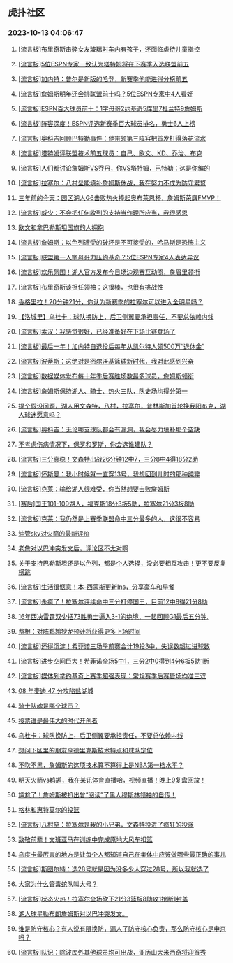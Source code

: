 ## 虎扑社区 
### 2023-10-13 04:06:47

1. [[流言板]布里奇斯击碎女友玻璃时车内有孩子，还面临虐待儿童指控](https://bbs.hupu.com/62450847.html)

2. [[流言板]5位ESPN专家一致认为塔特姆将在下赛季入选联盟前五](https://bbs.hupu.com/62449135.html)

3. [[流言板]加内特：普尔是新版的哈登，新赛季他能进得分榜前五](https://bbs.hupu.com/62449738.html)

4. [[流言板]詹姆斯明年还会排联盟前十吗？5位ESPN专家中4人看好](https://bbs.hupu.com/62449423.html)

5. [[流言板]ESPN百大球员前十：1字母哥2约基奇5库里7杜兰特9詹姆斯](https://bbs.hupu.com/62447885.html)

6. [[流言板]阵容深度！ESPN评选新赛季百大球员排名，勇士6人上榜](https://bbs.hupu.com/62447689.html)

7. [[流言板]奥科吉回顾巴特勒事件：他带领第三阵容把首发打得落花流水](https://bbs.hupu.com/62451324.html)

8. [[流言板]塔特姆评联盟技术前五球员：自己、欧文、KD、乔治、布克](https://bbs.hupu.com/62445789.html)

9. [[流言板]人们都讨论詹姆斯VS乔丹，你VS塔特姆，巴特勒：这是你编的](https://bbs.hupu.com/62450776.html)

10. [[流言板]拉塞尔：八村垒能填补詹姆斯休战，我在努力不成为防守累赘](https://bbs.hupu.com/62444924.html)

11. [三年前的今天：园区湖人G6击败热火捧起奥布莱恩杯，詹姆斯荣膺FMVP！](https://bbs.hupu.com/62443937.html)

12. [[流言板]威少：不会把任何收到的支持当作理所应当，我很感恩](https://bbs.hupu.com/62451407.html)

13. [欧文和拿巴勒斯坦国旗的人拥抱](https://bbs.hupu.com/62444374.html)

14. [[流言板]詹姆斯：以色列遭受的破坏是不可接受的，哈马斯是恐怖主义](https://bbs.hupu.com/62440951.html)

15. [[流言板]联盟第一人字母哥力压约基奇？5位ESPN专家4人表达异议](https://bbs.hupu.com/62449895.html)

16. [[流言板]欢乐氛围！湖人官方发布今日场边观赛互动照，詹眉里领衔](https://bbs.hupu.com/62446383.html)

17. [[流言板]布里奇斯谈担任领袖：这很棒，也很有挑战性](https://bbs.hupu.com/62449959.html)

18. [香格里拉！20分钟21分，你认为新赛季的拉塞尔可以进入全明星吗？](https://bbs.hupu.com/62443858.html)

19. [【洛城里】乌杜卡：球队换防上，后卫侧翼要承担责任，不要总依赖内线](https://bbs.hupu.com/62445229.html)

20. [[流言板]索汉：我感觉很好，已经准备好在下场比赛登场了](https://bbs.hupu.com/62451447.html)

21. [[流言板]最后一年！加内特自退役后每年从凯尔特人领500万“退休金”](https://bbs.hupu.com/62442771.html)

22. [[流言板]波蒂斯：这绝对是密尔沃基篮球新时代，我对此感到兴奋](https://bbs.hupu.com/62451234.html)

23. [[流言板]数据媒体发布每十年季后赛胜场数最多球员，詹姆斯领衔](https://bbs.hupu.com/62451633.html)

24. [[流言板]詹姆斯保持湖人、骑士、热火三队，队史场均得分第一](https://bbs.hupu.com/62442357.html)

25. [提个假设问题，湖人用文森特，八村，拉塞尔，普林斯加首轮换我阳布克，湖人球迷愿意吗？](https://bbs.hupu.com/62449685.html)

26. [[流言板]奥科吉：无论哪支球队都会有漏洞，我会尽力填补那个空缺](https://bbs.hupu.com/62450553.html)

27. [不考虑伤病情况下，保罗和罗斯，你会选谁建队？](https://bbs.hupu.com/62446224.html)

28. [[流言板]三分真稳！文森特出战26分钟12中7，三分8中4得18分2助](https://bbs.hupu.com/62442084.html)

29. [[流言板]怀斯曼：我小时候就一直穿13号，我想回到儿时的那种纯粹](https://bbs.hupu.com/62447101.html)

30. [[流言板]克莱：输给湖人很难受，你当然想要击败詹姆斯](https://bbs.hupu.com/62444148.html)

31. [[赛后]国王101-109湖人，福克斯18分3板5助，拉塞尔21分3板8助](https://bbs.hupu.com/62442037.html)

32. [[流言板]克莱：我仍然是上赛季联盟命中三分最多的人，这很不容易](https://bbs.hupu.com/62443967.html)

33. [油管sky对火箭的最新评价](https://bbs.hupu.com/62446630.html)

34. [老詹对以巴冲突发文后，评论区不太对啊](https://bbs.hupu.com/62441638.html)

35. [关于支持巴勒斯坦还是以色列，都是个人选择，没必要相互攻击！更不要反复横跳](https://bbs.hupu.com/62451656.html)

36. [[流言板]生活很惬意！本-西蒙斯更新Ins，分享豪车和早餐](https://bbs.hupu.com/62441571.html)

37. [[流言板]杀疯了！拉塞尔连续命中三分打停国王，目前12中8得21分8助](https://bbs.hupu.com/62441386.html)

38. [16年西决雷霆双少把73胜勇士逼入3-1的绝境，一起回顾G1最后五分钟.](https://bbs.hupu.com/62443503.html)

39. [费根：对阵鹈鹕狄龙预计将获得更多上场时间](https://bbs.hupu.com/62448965.html)

40. [[流言板]还得沉淀！希菲诺三场季前赛合计19投3中，失误数超过进球数](https://bbs.hupu.com/62441208.html)

41. [[流言板]进步空间巨大！希菲诺全场5中1，三分2中0得到4分6板5助1断](https://bbs.hupu.com/62442078.html)

42. [[流言板]媒体列举约基奇上赛季超强表现：常规赛季后赛皆场均准三双](https://bbs.hupu.com/62449881.html)

43. [08 年麦迪 47 分攻陷盐湖城](https://bbs.hupu.com/62450923.html)

44. [骑士队魂是哪个球员？](https://bbs.hupu.com/62451253.html)

45. [投票谁是最伟大的时代开创者](https://bbs.hupu.com/62451495.html)

46. [乌杜卡：球队换防上，后卫侧翼要承担责任，不要总依赖内线](https://bbs.hupu.com/62448573.html)

47. [想问下区里的朋友亨德里克斯技术特点和球队定位](https://bbs.hupu.com/62450910.html)

48. [不吹不黑，詹姆斯的这项技术算不算得上是NBA第一档水平？](https://bbs.hupu.com/62451041.html)

49. [明天火箭vs鹈鹕，我在某讯体育直播哈，视频直播！晚上9复盘回放！](https://bbs.hupu.com/62450123.html)

50. [尴尬了！詹姆斯被扒出曾“阅读”了黑人穆斯林领袖的自传！](https://bbs.hupu.com/62441953.html)

51. [格林和惠特莫尔的投篮](https://bbs.hupu.com/62449061.html)

52. [[流言板]八村垒：拉塞尔是我的小兄弟，文森特投进了疯狂的投篮](https://bbs.hupu.com/62443830.html)

53. [致敬前辈！文班亚马在训练中完成原地大风车扣篮](https://bbs.hupu.com/62438660.html)

54. [乌度卡最厉害的地方是让每个人都知道自己在集体中应该做哪些最正确的事儿](https://bbs.hupu.com/62450667.html)

55. [[流言板]斯图尔特：选28号就是因为没多少人穿过28号，所以我就选了](https://bbs.hupu.com/62447340.html)

56. [大家为什么管毒蛇队叫大号？](https://bbs.hupu.com/62450320.html)

57. [[流言板]状态火热！拉塞尔全场砍下21分3篮板8助攻1抢断1封盖](https://bbs.hupu.com/62442072.html)

58. [湖人球星勒布朗詹姆斯对以巴冲突发文。](https://bbs.hupu.com/62439833.html)

59. [谁是防守核心？有人说有限换防，漏人了防守核心负责，那么防守核心是申京吗？](https://bbs.hupu.com/62450163.html)

60. [[流言板]队记：除波库外其他球员均可出战，亚历山大米西奇将迎首秀](https://bbs.hupu.com/62450631.html)

